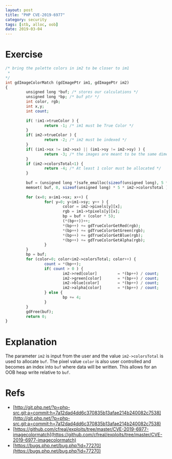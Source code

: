 ```yaml
---
layout: post
title: "PHP CVE-2019-6977"
category: security
tags: [stb, alloc, oob]
date: 2019-03-04
---
```


# Exercise
```php
/* bring the palette colors in im2 to be closer to im1 
 *
*/
int gdImageColorMatch (gdImagePtr im1, gdImagePtr im2)
{
         unsigned long *buf; /* stores our calculations */
         unsigned long *bp; /* buf ptr */
         int color, rgb;
         int x,y;
         int count;
 
         if( !im1->trueColor ) {
                 return -1; /* im1 must be True Color */
         }
         if( im2->trueColor ) {
                 return -2; /* im2 must be indexed */
         }
         if( (im1->sx != im2->sx) || (im1->sy != im2->sy) ) {
                 return -3; /* the images are meant to be the same dimensions */
         }
         if (im2->colorsTotal<1) {
                 return -4; /* At least 1 color must be allocated */
         }
 
         buf = (unsigned long *)safe_emalloc(sizeof(unsigned long), 5 * im2->colorsTotal, 0);
         memset( buf, 0, sizeof(unsigned long) * 5 * im2->colorsTotal );
 
         for (x=0; x<im1->sx; x++) {
                 for( y=0; y<im1->sy; y++ ) {
                         color = im2->pixels[y][x];
                         rgb = im1->tpixels[y][x];
                         bp = buf + (color * 5);
                         (*(bp++))++;
                         *(bp++) += gdTrueColorGetRed(rgb);
                         *(bp++) += gdTrueColorGetGreen(rgb);
                         *(bp++) += gdTrueColorGetBlue(rgb);
                         *(bp++) += gdTrueColorGetAlpha(rgb);
                 }
         }
         bp = buf;
         for (color=0; color<im2->colorsTotal; color++) {
                 count = *(bp++);
                 if( count > 0 ) {
                         im2->red[color]         = *(bp++) / count;
                         im2->green[color]       = *(bp++) / count;
                         im2->blue[color]        = *(bp++) / count;
                         im2->alpha[color]       = *(bp++) / count;
                 } else {
                         bp += 4;
                 }
         }
         gdFree(buf);
         return 0;
}
```

# Explanation
The parameter `im2` is input from the user and the value `im2->colorsTotal` is used to allocate `buf`. The pixel value `color` is also user controlled and becomes an index into `buf` where data will be written. This allows for an OOB heap write relative to `buf`.

# Refs
- [http://git.php.net/?p=php-src.git;a=commit;h=7a12dad4dd6c370835b13afae214b240082c7538](http://git.php.net/?p=php-src.git;a=commit;h=7a12dad4dd6c370835b13afae214b240082c7538)
- [https://github.com/cfreal/exploits/tree/master/CVE-2019-6977-imagecolormatch](https://github.com/cfreal/exploits/tree/master/CVE-2019-6977-imagecolormatch)
- [https://bugs.php.net/bug.php?id=77270](https://bugs.php.net/bug.php?id=77270)
